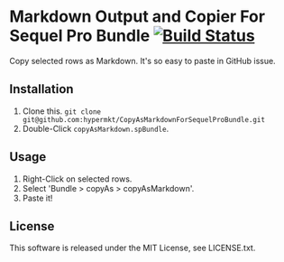 # Markdown Output and Copier For Sequel Pro Bundle [![Build Status](https://travis-ci.org/hypermkt/CopyAsMarkdownForSequelProBundle.svg?branch=master)](https://travis-ci.org/hypermkt/CopyAsMarkdownForSequelProBundle)

Copy selected rows as Markdown. It's so easy to paste in GitHub issue.

## Installation
1. Clone this. `git clone git@github.com:hypermkt/CopyAsMarkdownForSequelProBundle.git`
1. Double-Click `copyAsMarkdown.spBundle`.

## Usage
1. Right-Click on selected rows.
1. Select 'Bundle > copyAs > copyAsMarkdown'.
1. Paste it!

## License

This software is released under the MIT License, see LICENSE.txt.
